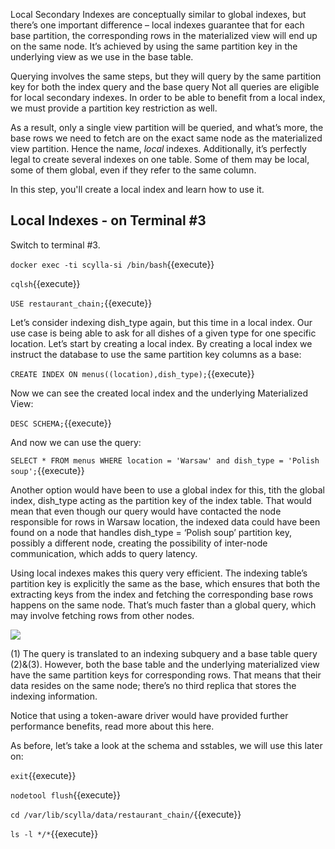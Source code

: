 Local Secondary Indexes are conceptually similar to global indexes, but there’s one important difference – local indexes guarantee that for each base partition, the corresponding rows in the materialized view will end up on the same node. It’s achieved by using the same partition key in the underlying view as we use in the base table.

Querying involves the same steps, but they will query by the same partition key for both the index query and the base query
Not all queries are eligible for local secondary indexes. In order to be able to benefit from a local index, we must provide a partition key restriction as well. 

As a result, only a single view partition will be queried, and what’s more, the base rows we need to fetch are on the exact same node as the materialized view partition. Hence the name, *local* indexes.
Additionally, it’s perfectly legal to create several indexes on one table. Some of them may be local, some of them global, even if they refer to the same column.

In this step, you'll create a local index and learn how to use it. 

## Local Indexes - on Terminal #3

Switch to terminal #3.

`docker exec -ti scylla-si /bin/bash`{{execute}}

`cqlsh`{{execute}}

`USE restaurant_chain;`{{execute}}

Let’s consider indexing dish_type again, but this time in a local index. Our use case is being able to ask for all dishes of a given type for one specific location. Let’s start by creating a local index. By creating a local index we instruct the database to use the same partition key columns as a base:

`CREATE INDEX ON menus((location),dish_type);`{{execute}}

Now we can see the created local index and the underlying Materialized View:

`DESC SCHEMA;`{{execute}}

And now we can use the query:

`SELECT * FROM menus WHERE location = 'Warsaw' and dish_type = 'Polish soup';`{{execute}}

Another option would have been to use a global index for this, tith the global index, dish_type acting as the partition key of the index table. That would mean that even though our query would have contacted the node responsible for rows in Warsaw location, the indexed data could have been found on a node that handles dish_type = ‘Polish soup’ partition key, possibly a different node, creating the possibility of inter-node communication, which adds to query latency.

Using local indexes makes this query very efficient. The indexing table’s partition key is explicitly the same as the base, which ensures that both the extracting keys from the index and fetching the corresponding base rows happens on the same node. That’s much faster than a global query, which may involve fetching rows from other nodes.

![](https://university.scylladb.com/topic/materialized-views-and-secondary-indexes-hands-on-updated/query-workload-diagram-e1563845404582/#main)

(1) The query is translated to an indexing subquery and a base table query (2)&(3). However, both the base table and the underlying materialized view have the same partition keys for corresponding rows. That means that their data resides on the same node; there’s no third replica that stores the indexing information.

Notice that using a token-aware driver would have provided further performance benefits, read more about this here.

As before, let’s take a look at the schema and sstables, we will use this later on:

`exit`{{execute}}

`nodetool flush`{{execute}}

`cd /var/lib/scylla/data/restaurant_chain/`{{execute}}

`ls -l */*`{{execute}}



